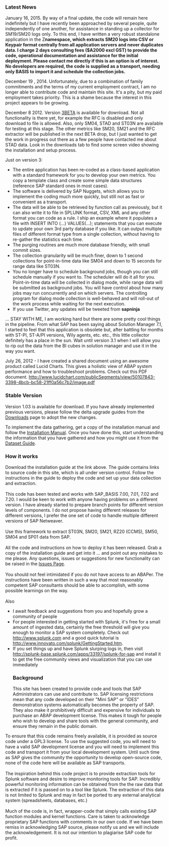 ### Latest News ###
January 16, 2015.  By way of a final update, the code will remain here indefinitely but I have recently been approached by several people, quite independently of one another, for assistance in standing up a collector for SM19/SM20 logs only.  To this end, I have written a very robust standalone application in the Z**namespace, which extracts SM20 logs into CSV or Keypair format centrally from all application servers and never duplicates data.  I charge 2 days consulting fees ($A2000 excl GST) to provide the code, operational documentation and assistance for the initial deployment.  Please contact me directly if this is an option is of interest.  No developers are required, the code is supplied as a transport, needing only BASIS to import it and schedule the collection jobs.**

December 19 , 2014.  Unfortunately, due to a combination of family commitments and the terms of my current employment contract, I am no longer able to contribute code and maintain this site.  It's a pity, but my paid employment takes priority.  This is a shame because the interest in this project appears to be growing.

December 8 2012.  Version [3BETA](http://code.google.com/p/sapninja/downloads/detail?name=SAP%20Ninja%203.0BETA.zip) is available for download.  Not all functionality is there yet, for example the RFC is disabled and only download to file is allowed.  Also, only SM04, STAD and ST03N are available for testing at this stage.  The other metrics like SM20, SM21 and the RFC extractor will be published in the next BETA drop, but I just wanted to get the work in progress out there as a few people have contacted me about STAD data.  Look in the downloads tab to find some screen video showing the installation and setup process.

Just on version 3:
  * The entire application has been re-coded as a class-based application with a standard framework for you to develop your own metrics.  You copy a template class and create some simple data structures (reference SAP standard ones in most cases).
  * The software is delivered by SAP Nuggets, which allows you to implement the  coding much more quickly, but still not as fast or convenient as a transport.
  * The data will be able to be retrieved by function call as previously, but it can also write it to file in SPLUNK format, CSV, XML and any other format you can code as a rule.  I ship an example where it populates a file with INSERT INTO (...) VALUES(...); statements that you can execute to update your own 3rd party database if you like.  It can output multiple files of different format type from a single collection, without having to re-gather the statistics each time.
  * The purging routines are much more database friendly, with small commit sizes.
  * The collection granularity will be much finer, down to 1 second collections for point-in-time data like SM04 and down to 15 seconds for range data like ST03N.
  * You no longer have to schedule background jobs, though you can still schedule manually if you want to.  The scheduler will do it all for you.  Point-in-time data will be collected in dialog mode, while range data will be submitted as background jobs.  You will have control about how many jobs may run concurrently and on which servers.  The controlling program for dialog mode collection is well-behaved and will roll-out of the work process while waiting for the next execution.
  * If you use Twitter, any updates will be tweeted from **sapninja**

... STAY WITH ME, I am working hard but there are some pretty cool things in the pipeline.    From what SAP has been saying about Solution Manager 7.1, I started to feel that this application is obsolete but, after battling for months with ST-PI, ST-A/PI versions, Wily agents, etc. etc., this little collector definitely has a place in the sun.  Wait until version 3.1 when I will allow you to rip out the data from the BI cubes in solution manager and use it in the way you want.

July 26, 2012 - I have created a shared document using an awesome product called Lucid Charts.  This gives a holistic view of ABAP system performance and how to troubleshoot problems.  Check out this PDF document.  http://www.lucidchart.com/publicSegments/view/50107843-3398-4bcb-bc58-21ff0a56c7b2/image.pdf
### Stable Version ###
Version 1.03 is available for download.  If you have already implemented previous versions, please follow the delta upgrade guides from the [Downloads](http://code.google.com/p/sapninja/downloads/list) page to adopt the new changes.

To implement the data gathering, get a copy of the installation manual and follow the [Installation Manual](http://sapninja.googlecode.com/files/SplunkForSAP_1032.pdf).  Once you have done this, start understanding the information that you have gathered and how you might use it from the [Dataset Guide](http://sapninja.googlecode.com/files/SplunkDatasets_102.pdf).
### How it works ###
Download the installation guide at the link above.  The guide contains links to source code in this site, which is all under version control.  Follow the instructions in the guide to deploy the code and set up your data collection and extraction.<br><br>This code has been tested and works with SAP_BASIS 7.00, 7.01, 7.02 and 7.20.  I would be keen to work with anyone having problems on a different version.  I have already started to prepare branch points for different version levels of components.  I do not propose having different releases for different versions, I prefer the one set of code to handle multiple different versions of SAP Netweaver.<br><br>
Use this framework to extract ST03N, SM20, SM21, RZ20 (CCMS), SM50, SM04 and SP01 data from SAP.<br><br>
All the code and instructions on how to deploy it has been released.  Grab a copy of the installation guide and get into it ... and point out any mistakes to me please.  Any questions, issues or suggestions for new functionality can be raised in the <a href='http://code.google.com/p/sapninja/issues/list'>Issues Page</a>. <br><br>You should not feel intimidated if you do not have access to an ABAPer.  The instructions have been written in such a way that most reasonably competent SAP consultants should be able to accomplish, with some possible learnings on the way.<br><br>
Also<br>
<ul><li>I await feedback and suggestions from you and hopefully grow a community of people<br>
</li><li>For people interested in getting started with Splunk, it's free for a small amount of ingested data, certainly the free threshold will give you enough to monitor a SAP system completely.  Check out <a href='http://www.splunk.com'>http://www.splunk.com</a> and a good quick tutorial is <a href='http://www.innovato.com/splunk/GettingStarted.htm'>http://www.innovato.com/splunk/GettingStarted.htm</a>.<br>
</li><li>If you set things up and have Splunk slurping logs in, then visit <a href='http://splunk-base.splunk.com/apps/33197/splunk-for-sap'>http://splunk-base.splunk.com/apps/33197/splunk-for-sap</a> and install it to get the free community views and visualization that you can use immediately<br>
<h3>Background</h3>
This site has been created to provide code and tools that SAP Administrators can use and contribute to.  SAP licensing restrictions mean that any code developed on their "Mini SAP" or "IDES" demonstration systems automatically becomes the property of SAP.  They also make it prohibitively difficult and expensive for individuals to purchase an ABAP development license.  This makes it tough for people who wish to develop and share tools with the general community, and ensure they remain in the public domain.</li></ul>

To ensure that this code remains freely available, it is provided as source code under a GPL3 license.  To use the suggested code, you will need to have a valid SAP development license and you will need to implement this code and transport it from your local development system.  Until such time as SAP gives the community the opportunity to develop open-source code, none of the code here will be available as SAP transports.<br>
<br>
The inspiration behind this code project is to provide extraction tools for Splunk software and desire to improve monitoring tools for SAP.  Incredibly powerful monitoring information can be obtained from the the raw data that is extracted if it is passed on to a tool like Splunk.  The extraction of this data is not limited to Splunk and may in fact be ported to any external analytical system (spreadsheets, databases, etc.)<br>
<br>
Much of the code is, in fact, wrapper-code that simply calls existing SAP function modules and kernel functions.  Care is taken to acknowledge proprietary SAP functions with comments in our own code.  If we have been remiss in acknowledging SAP source, please notify us and we will include the acknowledgement.  It is not our intention to plagiarise SAP code for profit.<br>
